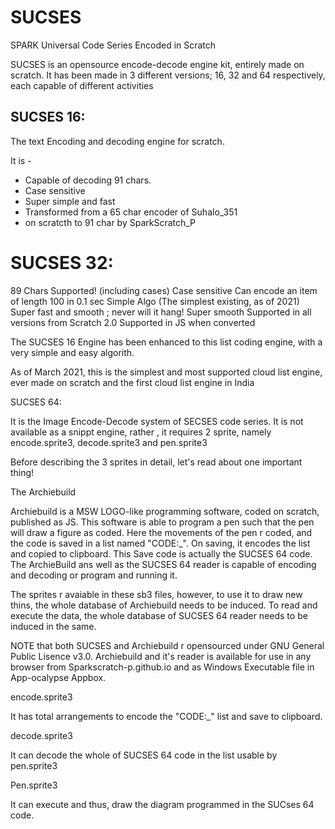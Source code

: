 # SUCSES
SPARK Universal Code Series Encoded in Scratch

SUCSES is an opensource encode-decode engine kit, entirely made on scratch. It has been made
in 3 different versions; 16, 32 and 64 respectively, each capable of different activities

## SUCSES 16:

The text Encoding and decoding engine for scratch.

It is - 

 - Capable of decoding 91 chars.
 - Case sensitive
 - Super simple and fast
 - Transformed from a 65 char encoder of Suhalo_351
 - on scratcth to 91 char by SparkScratch_P

# SUCSES 32:

89 Chars Supported! (including cases)
Case sensitive
Can encode an item of length 100 in 0.1 sec
Simple Algo (The simplest existing, as of 2021)
Super fast and smooth ; never will it hang!
Super smooth
Supported in all versions from Scratch 2.0
Supported in JS when converted 

The SUCSES 16 Engine has been enhanced 
to this list coding engine, with a 
very simple and easy algorith.
 
As of March 2021, this is the simplest and most 
supported cloud list engine, ever made on scratch and 
the first  cloud list engine in India


SUCSES 64:

It is the Image Encode-Decode system of SECSES code series.
It is not available as a snippt engine, rather , it requires 2 sprite, namely encode.sprite3, decode.sprite3 and pen.sprite3

Before describing the 3 sprites in detail, let's read about one important thing!

The Archiebuild

Archiebuild is a MSW LOGO-like programming software, coded on scratch, published as JS. This software is able to program
 a pen such that the pen will draw a figure as coded. Here the movements of the pen r coded, and the code is saved in a
list named "CODE:\_". On saving, it encodes the list and copied to clipboard. This Save code is actually the SUCSES 64 code.
The ArchieBuild ans well as the SUCSES 64 reader is capable of encoding and decoding or program and running it.

The sprites r avaiable in these sb3 files, however, to use it to draw new thins, the whole database of Archiebuild needs to be induced.
To read and execute the data, the whole database of SUCSES 64 reader needs to be induced in the same.

NOTE that both SUCSES and Archiebuild r opensourced under GNU General Public Lisence v3.0. Archiebuild and it's reader is available for
use in any browser from Sparkscratch-p.github.io and as Windows Executable file in App-ocalypse Appbox.

encode.sprite3

It has total arrangements to encode the "CODE:\_" list and save to clipboard.

decode.sprite3

It can decode the whole of SUCSES 64 code in the list usable by pen.sprite3

Pen.sprite3

It can execute and thus, draw the diagram programmed in the SUCses 64 code.
